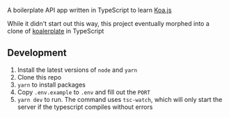 A boilerplate API app written in TypeScript to learn [Koa.js](https://koajs.com/)

While it didn't start out this way, this project eventually morphed into a clone of [koalerplate](https://github.com/dbalas/koalerplate) in TypeScript

## Development

1. Install the latest versions of `node` and `yarn`
1. Clone this repo
1. `yarn` to install packages
1. Copy `.env.example` to `.env` and fill out the `PORT`
1. `yarn dev` to run. The command uses `tsc-watch`, which will only start the server if the typescript compiles without errors
